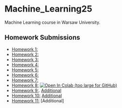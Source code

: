 # Machine_Learning25
Machine Learning course in Warsaw University.
## Homework Submissions

- [Homework 1:](https://github.com/glorivaas/Machine_Learning25/blob/main/LAB1.ipynb)
- [Homework 2:](https://github.com/glorivaas/Machine_Learning25/blob/main/Lab2.ipynb)
- [Homework 3:](https://github.com/glorivaas/Machine_Learning25/blob/main/Lab3.ipynb)
- [Homework 4:](https://github.com/glorivaas/Machine_Learning25/blob/main/Lab4.ipynb)
- [Homework 5:](https://github.com/glorivaas/Machine_Learning25/blob/main/Lab5.ipynb)
- [Homework 6:](https://github.com/glorivaas/Machine_Learning25/blob/main/Lab6.ipynb)
- [Homework 7:](https://github.com/glorivaas/Machine_Learning25/blob/main/Lab7.ipynb)
- [Homework 8:](https://github.com/glorivaas/Machine_Learning25/blob/main/lab8.ipynb) 
  [![Open In Colab (too large for GitHub)](https://colab.research.google.com/assets/colab-badge.svg)](https://colab.research.google.com/gist/glorivaas/1428e4978f517e5c1af6bb362ab03d41/lab08_automatic-gradient-training-loop.ipynb)
- [Homework 9:](https://github.com/glorivaas/Machine_Learning25/blob/main/Lab9.ipynb). [Additional](https://github.com/glorivaas/Machine_Learning25/blob/main/dreamed_digits_evolution%20(2).mp4)
- [Homework 10:](https://github.com/glorivaas/Machine_Learning25/blob/main/Lab10.ipynb) [Additional](https://github.com/glorivaas/Machine_Learning25/blob/main/cnn_digit_dreaming_animation%20(1).mp4)
- [Homework 11:](https://github.com/glorivaas/Machine_Learning25/blob/main/Lab11.ipynb) [Additional]
